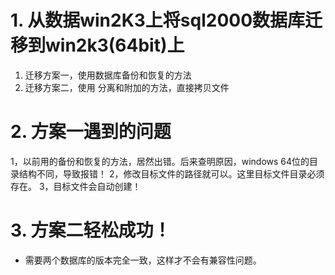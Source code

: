 # 1. 从数据win2K3上将sql2000数据库迁移到win2k3(64bit)上
1. 迁移方案一，使用数据库备份和恢复的方法
2. 迁移方案二，使用 分离和附加的方法，直接拷贝文件

# 2. 方案一遇到的问题
1，以前用的备份和恢复的方法，居然出错。后来查明原因，windows 64位的目录结构不同，导致报错！
2，修改目标文件的路径就可以。这里目标文件目录必须存在。
3，目标文件会自动创建！

# 3. 方案二轻松成功！
- 需要两个数据库的版本完全一致，这样才不会有兼容性问题。

